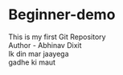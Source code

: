 # Beginner-demo
This is my first Git Repository
<br>
Author - Abhinav Dixit
<br>
Ik din mar jaayega
<br>
gadhe ki maut

